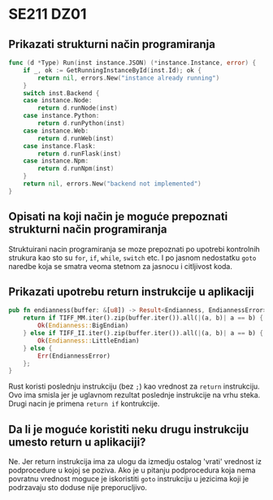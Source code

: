 # SE211 DZ01

## Prikazati strukturni način programiranja

```go
func (d *Type) Run(inst instance.JSON) (*instance.Instance, error) {
	if _, ok := GetRunningInstanceById(inst.Id); ok {
		return nil, errors.New("instance already running")
	}
	switch inst.Backend {
	case instance.Node:
		return d.runNode(inst)
	case instance.Python:
		return d.runPython(inst)
	case instance.Web:
		return d.runWeb(inst)
	case instance.Flask:
		return d.runFlask(inst)
	case instance.Npm:
		return d.runNpm(inst)
	}
	return nil, errors.New("backend not implemented")
}
```

## Opisati na koji način je moguće prepoznati strukturni način programiranja

Struktuirani nacin programiranja se moze prepoznati po upotrebi kontrolnih strukura kao sto su `for`, `if`, `while`, `switch` etc. I po jasnom nedostatku `goto` naredbe koja se smatra veoma stetnom za jasnocu i citljivost koda.

## Prikazati upotrebu return instrukcije u aplikaciji

```rust
pub fn endianness(buffer: &[u8]) -> Result<Endianness, EndiannessError> {
    return if TIFF_MM.iter().zip(buffer.iter()).all(|(a, b)| a == b) {
        Ok(Endianness::BigEndian)
    } else if TIFF_II.iter().zip(buffer.iter()).all(|(a, b)| a == b) {
        Ok(Endianness::LittleEndian)
    } else {
        Err(EndiannessError)
    };
}
```
Rust koristi poslednju instrukciju (bez `;`) kao vrednost za `return` instrukciju. Ovo ima smisla jer je uglavnom rezultat poslednje instrukcije na vrhu steka. Drugi nacin je primena `return if` kontrukcije.

## Da li je moguće koristiti neku drugu instrukciju umesto return u aplikaciji?

Ne. Jer return instrukcija ima za ulogu da izmedju ostalog 'vrati' vrednost iz podprocedure u kojoj se poziva. Ako je u pitanju podprocedura koja nema povratnu vrednost moguce je iskoristiti `goto` instrukciju u jezicima koji je podrzavaju sto doduse nije preporucljivo.